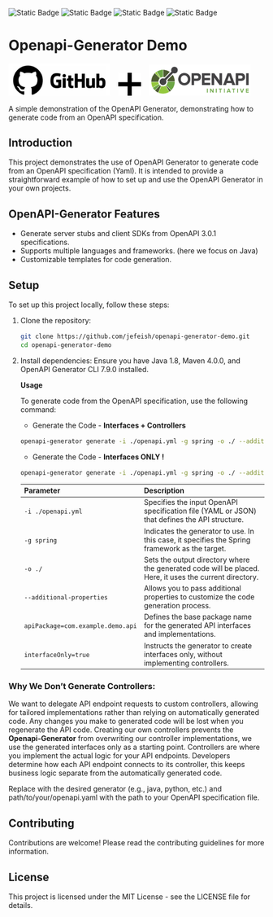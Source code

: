 ![Static Badge](https://img.shields.io/badge/openapi_generator_cli-v7.9.0-blue) ![Static Badge](https://img.shields.io/badge/openapi-v3.0.1-purple)  ![Static Badge](https://img.shields.io/badge/openjdk-v1.8-darkgreen)  ![Static Badge](https://img.shields.io/badge/Maven-v4.0.0-darkred) 

# Openapi-Generator Demo

<img width="200px" src="/docs/images/github-logo.svg"> &nbsp;&nbsp; <img width="45px" src="/docs/images/plus.svg"> &nbsp;&nbsp; <img width="200px" src="/docs/images/openapi-logo.svg">

A simple demonstration of the OpenAPI Generator, demonstrating how to generate code from an OpenAPI specification.

## Introduction

This project demonstrates the use of OpenAPI Generator to generate code from an OpenAPI specification (Yaml). It is intended to provide a straightforward example of how to set up and use the OpenAPI Generator in your own projects.

## OpenAPI-Generator Features

- Generate server stubs and client SDKs from OpenAPI 3.0.1 specifications.
- Supports multiple languages and frameworks. (here we focus on Java)
- Customizable templates for code generation.

## Setup

To set up this project locally, follow these steps:

1. Clone the repository:
  
    ```bash
    git clone https://github.com/jefeish/openapi-generator-demo.git
    cd openapi-generator-demo
    ```

2. Install dependencies:
    Ensure you have Java 1.8, Maven 4.0.0, and OpenAPI Generator CLI 7.9.0 installed.
  
    **Usage**
    
    To generate code from the OpenAPI specification, use the following command:

    - Generate the Code - **Interfaces + Controllers**

    ```bash
    openapi-generator generate -i ./openapi.yml -g spring -o ./ --additional-properties=apiPackage=com.example.demo.api
    ```

   - Generate the Code - **Interfaces ONLY !**

    ```bash
    openapi-generator generate -i ./openapi.yml -g spring -o ./ --additional-properties=apiPackage=com.example.demo.api,interfaceOnly=true
    ```
    
    | Parameter                                   | Description                                                                                      |
    |---------------------------------------------|--------------------------------------------------------------------------------------------------|
    | `-i ./openapi.yml`                          | Specifies the input OpenAPI specification file (YAML or JSON) that defines the API structure.   |
    | `-g spring`                                 | Indicates the generator to use. In this case, it specifies the Spring framework as the target.   |
    | `-o ./`                                     | Sets the output directory where the generated code will be placed. Here, it uses the current directory. |
    | `--additional-properties`                   | Allows you to pass additional properties to customize the code generation process.               |
    | `apiPackage=com.example.demo.api`           | Defines the base package name for the generated API interfaces and implementations.               |
    | `interfaceOnly=true`                        | Instructs the generator to create interfaces only, without implementing controllers. |


### Why We Don’t Generate Controllers:
We want to delegate API endpoint requests to custom controllers, allowing for tailored implementations rather than relying on automatically generated code.
Any changes you make to generated code will be lost when you regenerate the API code. Creating our own controllers prevents the **Openapi-Generator** from overwriting our controller implementations, we use the generated interfaces only as a starting point.
Controllers are where you implement the actual logic for your API endpoints. Developers determine how each API endpoint connects to its controller, this keeps business logic separate from the automatically generated code.


    
 Replace <generator> with the desired generator (e.g., java, python, etc.) and path/to/your/openapi.yaml with the path to your OpenAPI specification file.

    
## Contributing

Contributions are welcome! Please read the contributing guidelines for more information.

## License

This project is licensed under the MIT License - see the LICENSE file for details.
